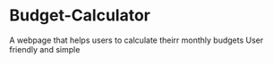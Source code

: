 # Budget-Calculator
A webpage that helps users to calculate theirr monthly budgets
User friendly and simple
